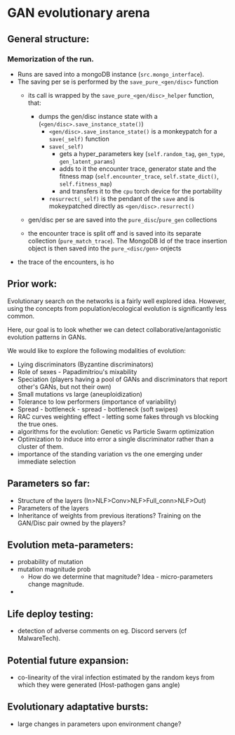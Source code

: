 # GAN evolutionary arena

## General structure: 


### Memorization of the run.
 - Runs are saved into a mongoDB instance (`src.mongo_interface`).
 - The saving per se is performed by the `save_pure_<gen/disc>` function
    - its call is wrapped by the `save_pure_<gen/disc>_helper` function, that:
        - dumps the gen/disc instance state with a (`<gen/disc>.save_instance_state()`)
            - `<gen/disc>.save_instance_state()` is a monkeypatch for a `save(_self)` function
            - `save(_self)`
                - gets a hyper_parameters key (`self.random_tag`, `gen_type`, `gen_latent_params`)
                - adds to it the encounter trace, generator state and the fitness map
                  (`self.encounter_trace`, `self.state_dict()`, `self.fitness_map`)
                - and transfers it to the `cpu` torch device for the portability
            - `resurrect(_self)` is the pendant of the `save` and is mokeypatched directly as 
              `<gen/disc>.resurrect()`
              
    - gen/disc per se are saved into the `pure_disc`/`pure_gen` collections
    - the encounter trace is split off and is saved into its separate collection 
      (`pure_match_trace`). The MongoDB Id of the trace insertion object is then saved into the 
      `pure_<disc/gen>` onjects
 - the trace of the encounters, is ho


## Prior work:
Evolutionary search on the networks is a fairly well explored idea. However, using the concepts
 from population/ecological evolution is significantly less common. 
 
Here, our goal is to look whether we can detect collaborative/antagonistic evolution patterns in
 GANs. 

We would like to explore the following modalities of evolution:
 - Lying discriminators (Byzantine discriminators)
 - Role of sexes - Papadimitriou's mixability
 - Speciation (players having a pool of GANs and discriminators that report other's GANs, but not
  their own)
 - Small mutations vs large (aneuploidization)
 - Tolerance to low performers (importance of variability)
 - Spread - bottleneck - spread - bottleneck (soft swipes)
 - RAC curves weighting effect - letting some fakes through vs blocking the true ones.
 - algorithms for the evolution: Genetic vs Particle Swarm optimization
 - Optimization to induce into error a single discriminator rather than a cluster of them.
 - importance of the standing variation vs the one emerging under immediate selection

## Parameters so far: 
 - Structure of the layers (In>NLF>Conv>NLF>Full_conn>NLF>Out)
 - Parameters of the layers 
 - Inheritance of weights from previous iterations? Training on the GAN/Disc pair owned by the
  players?
  
## Evolution meta-parameters:
  - probability of mutation
  - mutation magnitude prob
    - How do we determine that magnitude? Idea - micro-parameters change magnitude.
  - 
 
 
## Life deploy testing:
 - detection of adverse comments on eg. Discord servers (cf MalwareTech).
 
## Potential future expansion:
 - co-linearity of the viral infection estimated by the random keys from which they were generated
 (Host-pathogen gans angle)
 
 
## Evolutionary adaptative bursts:
 - large changes in parameters upon environment change?
